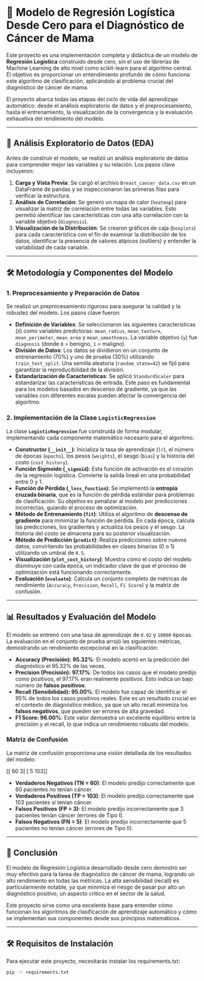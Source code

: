 # 🚀 Modelo de Regresión Logística Desde Cero para el Diagnóstico de Cáncer de Mama

Este proyecto es una implementación completa y didáctica de un modelo de **Regresión Logística** construido desde cero, sin el uso de librerías de Machine Learning de alto nivel como scikit-learn para el algoritmo central. El objetivo es proporcionar un entendimiento profundo de cómo funciona este algoritmo de clasificación, aplicándolo al problema crucial del diagnóstico de cáncer de mama.

El proyecto abarca todas las etapas del ciclo de vida del aprendizaje automático: desde el análisis exploratorio de datos y el preprocesamiento, hasta el entrenamiento, la visualización de la convergencia y la evaluación exhaustiva del rendimiento del modelo.

---

## 🔬 Análisis Exploratorio de Datos (EDA)

Antes de construir el modelo, se realizó un análisis exploratorio de datos para comprender mejor las variables y su relación. Los pasos clave incluyeron:

1.  **Carga y Vista Previa**: Se cargó el archivo `Breast_cancer_data.csv` en un DataFrame de pandas y se inspeccionaron las primeras filas para verificar la estructura.
2.  **Análisis de Correlación**: Se generó un mapa de calor (`heatmap`) para visualizar la matriz de correlación entre todas las variables. Esto permitió identificar las características con una alta correlación con la variable objetivo (`diagnosis`).
3.  **Visualización de la Distribución**: Se crearon gráficos de caja (`boxplots`) para cada característica con el fin de examinar la distribución de los datos, identificar la presencia de valores atípicos (outliers) y entender la variabilidad de cada variable.

---

## 🛠️ Metodología y Componentes del Modelo

### 1. Preprocesamiento y Preparación de Datos

Se realizó un preprocesamiento riguroso para asegurar la calidad y la robustez del modelo. Los pasos clave fueron:

* **Definición de Variables**: Se seleccionaron las siguientes características (`X`) como variables predictoras: `mean_radius`, `mean_texture`, `mean_perimeter`, `mean_area` y `mean_smoothness`. La variable objetivo (`y`) fue `diagnosis` (donde `0` = benigno, `1` = maligno).
* **División de Datos**: Los datos se dividieron en un conjunto de entrenamiento (70%) y uno de prueba (30%) utilizando `train_test_split`. Una semilla aleatoria (`random_state=42`) se fijó para garantizar la reproducibilidad de la división.
* **Estandarización de Características**: Se aplicó `StandardScaler` para estandarizar las características de entrada. Este paso es fundamental para los modelos basados en descenso de gradiente, ya que las variables con diferentes escalas pueden afectar la convergencia del algoritmo.

### 2. Implementación de la Clase `LogisticRegression`

La clase **`LogisticRegression`** fue construida de forma modular, implementando cada componente matemático necesario para el algoritmo.

* **Constructor (`__init__`)**: Inicializa la tasa de aprendizaje (`lr`), el número de épocas (`epochs`), los pesos (`weights`), el sesgo (`bias`) y la historia del costo (`cost_history`).
* **Función Sigmoide (`_sigmoid`)**: Esta función de activación es el corazón de la regresión logística. Convierte la salida lineal en una probabilidad entre 0 y 1.
* **Función de Pérdida (`_loss_function`)**: Se implementó la **entropía cruzada binaria**, que es la función de pérdida estándar para problemas de clasificación. Su objetivo es penalizar al modelo por predicciones incorrectas, guiando el proceso de optimización.
* **Método de Entrenamiento (`fit`)**: Utiliza el algoritmo de **descenso de gradiente** para minimizar la función de pérdida. En cada época, calcula las predicciones, los gradientes y actualiza los pesos y el sesgo. La historia del costo se almacena para su posterior visualización.
* **Método de Predicción (`predict`)**: Realiza predicciones sobre nuevos datos, convirtiendo las probabilidades en clases binarias (0 o 1) utilizando un umbral de `0.5`.
* **Visualización (`plot_cost_history`)**: Muestra cómo el costo del modelo disminuye con cada época, un indicador clave de que el proceso de optimización está funcionando correctamente.
* **Evaluación (`evaluate`)**: Calcula un conjunto completo de métricas de rendimiento (`Accuracy`, `Precision`, `Recall`, `F1 Score`) y la matriz de confusión.

---

## 📊 Resultados y Evaluación del Modelo

El modelo se entrenó con una tasa de aprendizaje de `0.02` y `10000` épocas. La evaluación en el conjunto de prueba arrojó las siguientes métricas, demostrando un rendimiento excepcional en la clasificación:

* **Accuracy (Precisión): 95.32%**: El modelo acertó en la predicción del diagnóstico el 95.32% de las veces.
* **Precision (Precisión): 97.17%**: De todos los casos que el modelo predijo como positivos, el 97.17% eran realmente positivos. Esto indica un bajo número de **falsos positivos**.
* **Recall (Sensibilidad): 95.00%**: El modelo fue capaz de identificar el 95% de todos los casos positivos reales. Este es un resultado crucial en el contexto de diagnóstico médico, ya que un alto recall minimiza los **falsos negativos**, que pueden ser errores de alta gravedad.
* **F1 Score: 96.00%**: Este valor demuestra un excelente equilibrio entre la precisión y el recall, lo que indica un rendimiento robusto del modelo.

### Matriz de Confusión

La matriz de confusión proporciona una visión detallada de los resultados del modelo:

[[ 60   3]
[  5 103]]

-   **Verdaderos Negativos (TN = 60)**: El modelo predijo correctamente que 60 pacientes no tenían cáncer.
-   **Verdaderos Positivos (TP = 103)**: El modelo predijo correctamente que 103 pacientes sí tenían cáncer.
-   **Falsos Positivos (FP = 3)**: El modelo predijo incorrectamente que 3 pacientes tenían cáncer (errores de Tipo I).
-   **Falsos Negativos (FN = 5)**: El modelo predijo incorrectamente que 5 pacientes no tenían cáncer (errores de Tipo II).

---

## 🚀 Conclusión

El modelo de Regresión Logística desarrollado desde cero demostró ser muy efectivo para la tarea de diagnóstico de cáncer de mama, logrando un alto rendimiento en todas las métricas. La alta sensibilidad (recall) es particularmente notable, ya que minimiza el riesgo de pasar por alto un diagnóstico positivo, un aspecto crítico en el sector de la salud.

Este proyecto sirve como una excelente base para entender cómo funcionan los algoritmos de clasificación de aprendizaje automático y cómo se implementan sus componentes desde sus principios matemáticos.

---

## 🛠️ Requisitos de Instalación

Para ejecutar este proyecto, necesitarás instalar los requirements.txt:

```bash
pip -r requirements.txt
```
